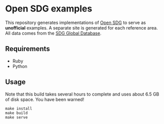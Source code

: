 # Open SDG examples

This repository generates implementations of [Open SDG](https://open-sdg.org) to serve as **unofficial** examples. A separate site is generated for each reference area. All data comes from the [SDG Global Database](https://unstats.un.org/sdgs/indicators/database/).

## Requirements

* Ruby
* Python

## Usage

Note that this build takes several hours to complete and uses about 6.5 GB of disk space. You have been warned!

```
make install
make build
make serve
```
